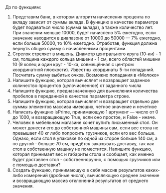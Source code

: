Дз по функциям:
 1. Представим банк, в котором алгоритм начисления процента по вкладу зависит от суммы вклада. В функцию в качестве параметра будет подаваться число (сумма вклада), а также количество лет. При значении меньше 10000, будет начислено 5% ежегодно, если значение находится в диапазоне от 10000 до 50000 — 7% ежегодно, если больше 50000, то 10% ежегодно. Отработав, функция должна вернуть общую сумму с начисленными процентами. 
 2. Стрелок стреляет в мишень. Диаметр центрального круга (10-ки) - 1 см, толщина каждого кольца мишени - 1 см, всего областей мишени 10 (9 колец и один круг - 10-ка, совмещённая с центром координатной плоскости). Известны координаты 5-ти попаданий. Посчитать сумму выбитых очков. Возможно попадания в «Молоко»
 3. Напишите функцию, которая вычисляет  и возвращает заданное количество процентов (целочисленное) от заданного числа
 4. Напишите функцию, предназначенную для вычисления количества пробелов в переданной в качестве параметра строке.
 5. Напишите функцию, которая вычисляет и возвращает отдельно две суммы элементов массива имеющих, четное значение и нечетное
 6. Написать функцию isPrime, принимающую 1 аргумент — число от 0 до 1000, и возвращающую True, если оно простое, и False - иначе.
 7. Человек в мебельном магазине хочет купить письменный стол. Он может донести его до собственной машины сам, если вес стола не превышает 40 кг либо попросить грузчиков, если его вес больше. Однако, если стол в упаковке по одной из сторон больше 140 см, а по другой - больше 70 см, придётся заказывать доставку, так как стол в собственную машину не поместится. Напишите функцию, которая принимает вес и габариты стола и сообщает, как именно будет доставлен стол - собственноручно, с помощью грузчиков или с помощью доставки?
 8. Создать функцию, принимающую в себя массив результатов каких-либо измерений (дробные числа), вычисляющую среднее значение и возвращающую массив отклонений результатов от среднего значения.
